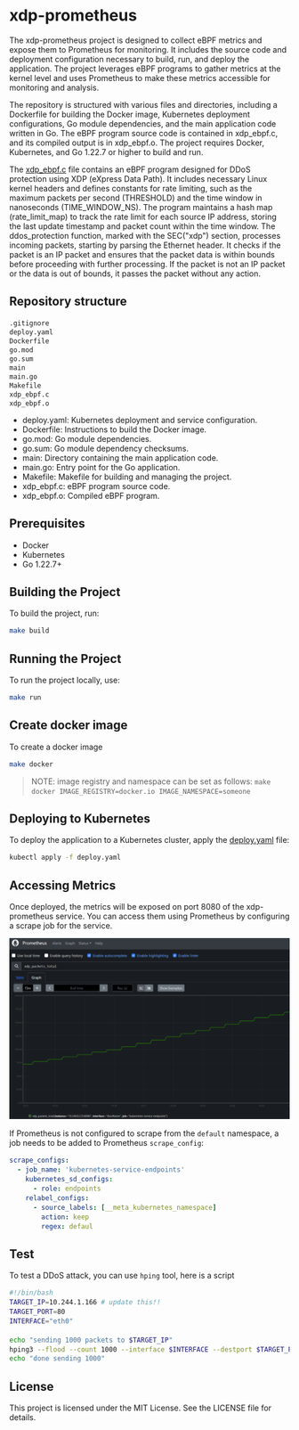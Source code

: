 # xdp-prometheus
The xdp-prometheus project is designed to collect eBPF metrics and expose them to Prometheus for monitoring. It includes the source code and deployment configuration necessary to build, run, and deploy the application. The project leverages eBPF programs to gather metrics at the kernel level and uses Prometheus to make these metrics accessible for monitoring and analysis.

The repository is structured with various files and directories, including a Dockerfile for building the Docker image, Kubernetes deployment configurations, Go module dependencies, and the main application code written in Go. The eBPF program source code is contained in xdp_ebpf.c, and its compiled output is in xdp_ebpf.o. The project requires Docker, Kubernetes, and Go 1.22.7 or higher to build and run.

The [xdp_ebpf.c](bpf/xdp_ebpf.c) file contains an eBPF program designed for DDoS protection using XDP (eXpress Data Path). It includes necessary Linux kernel headers and defines constants for rate limiting, such as the maximum packets per second (THRESHOLD) and the time window in nanoseconds (TIME_WINDOW_NS). The program maintains a hash map (rate_limit_map) to track the rate limit for each source IP address, storing the last update timestamp and packet count within the time window. The ddos_protection function, marked with the SEC("xdp") section, processes incoming packets, starting by parsing the Ethernet header. It checks if the packet is an IP packet and ensures that the packet data is within bounds before proceeding with further processing. If the packet is not an IP packet or the data is out of bounds, it passes the packet without any action.
## Repository structure
```
.gitignore
deploy.yaml
Dockerfile
go.mod
go.sum
main
main.go
Makefile
xdp_ebpf.c
xdp_ebpf.o
```

* deploy.yaml: Kubernetes deployment and service configuration.
* Dockerfile: Instructions to build the Docker image.
* go.mod: Go module dependencies.
* go.sum: Go module dependency checksums.
* main: Directory containing the main application code.
* main.go: Entry point for the Go application.
* Makefile: Makefile for building and managing the project.
* xdp_ebpf.c: eBPF program source code.
* xdp_ebpf.o: Compiled eBPF program.

## Prerequisites

* Docker
* Kubernetes
* Go 1.22.7+

## Building the Project
To build the project, run:

```sh
make build
```

## Running the Project
To run the project locally, use:

```sh
make run
```

## Create docker image
To create a docker image

```sh
make docker
```

>NOTE: image registry and namespace can be set as follows: `make docker IMAGE_REGISTRY=docker.io IMAGE_NAMESPACE=someone`


## Deploying to Kubernetes
To deploy the application to a Kubernetes cluster, apply the [deploy.yaml](deploy.yaml) file:

```sh
kubectl apply -f deploy.yaml
```

## Accessing Metrics
Once deployed, the metrics will be exposed on port 8080 of the xdp-prometheus service. You can access them using Prometheus by configuring a scrape job for the service.

![Prometheus](static/prometheus.png)

If Prometheus is not configured to scrape from the `default` namespace, a job needs to be added to Prometheus `scrape_config`:

```yaml
scrape_configs:
  - job_name: 'kubernetes-service-endpoints'
    kubernetes_sd_configs:
      - role: endpoints
    relabel_configs:
      - source_labels: [__meta_kubernetes_namespace]
        action: keep
        regex: defaul
```

## Test

To test a DDoS attack, you can use `hping` tool, here is a script

```sh
#!/bin/bash
TARGET_IP=10.244.1.166 # update this!!
TARGET_PORT=80
INTERFACE="eth0"

echo "sending 1000 packets to $TARGET_IP"
hping3 --flood --count 1000 --interface $INTERFACE --destport $TARGET_PORT --syn $TARGET_IP
echo "done sending 1000"
```

## License
This project is licensed under the MIT License. See the LICENSE file for details.